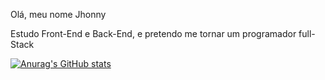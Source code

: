 Olá, meu nome Jhonny

Estudo Front-End e Back-End, e pretendo me tornar um programador full-Stack

[![Anurag's GitHub stats](https://github-readme-stats.vercel.app/api?username=jhonnybendheim)](https://github.com/anuraghazra/github-readme-stats)
